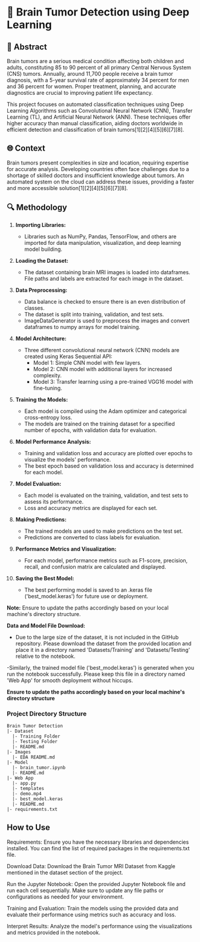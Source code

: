 # 🧠 Brain Tumor Detection using Deep Learning

## 📝 Abstract

Brain tumors are a serious medical condition affecting both children and adults, constituting 85 to 90 percent of all primary Central Nervous System (CNS) tumors. Annually, around 11,700 people receive a brain tumor diagnosis, with a 5-year survival rate of approximately 34 percent for men and 36 percent for women. Proper treatment, planning, and accurate diagnostics are crucial to improving patient life expectancy.

This project focuses on automated classification techniques using Deep Learning Algorithms such as Convolutional Neural Network (CNN), Transfer Learning (TL), and Artificial Neural Network (ANN). These techniques offer higher accuracy than manual classification, aiding doctors worldwide in efficient detection and classification of brain tumors[1][2][4][5][6][7][8].

## 🌐 Context

Brain tumors present complexities in size and location, requiring expertise for accurate analysis. Developing countries often face challenges due to a shortage of skilled doctors and insufficient knowledge about tumors. An automated system on the cloud can address these issues, providing a faster and more accessible solution[1][2][4][5][6][7][8].

## 🔍 Methodology

1. **Importing Libraries:**  
   - Libraries such as NumPy, Pandas, TensorFlow, and others are imported for data manipulation, visualization, and deep learning model building.

2. **Loading the Dataset:**
   - The dataset containing brain MRI images is loaded into dataframes. File paths and labels are extracted for each image in the dataset.

3. **Data Preprocessing:**
   - Data balance is checked to ensure there is an even distribution of classes.
   - The dataset is split into training, validation, and test sets.
   - ImageDataGenerator is used to preprocess the images and convert dataframes to numpy arrays for model training.

4. **Model Architecture:**
   - Three different convolutional neural network (CNN) models are created using Keras Sequential API:
     - Model 1: Simple CNN model with few layers.
     - Model 2: CNN model with additional layers for increased complexity.
     - Model 3: Transfer learning using a pre-trained VGG16 model with fine-tuning.

5. **Training the Models:**
   - Each model is compiled using the Adam optimizer and categorical cross-entropy loss.
   - The models are trained on the training dataset for a specified number of epochs, with validation data for evaluation.

6. **Model Performance Analysis:**
   - Training and validation loss and accuracy are plotted over epochs to visualize the models' performance.
   - The best epoch based on validation loss and accuracy is determined for each model.

7. **Model Evaluation:**
   - Each model is evaluated on the training, validation, and test sets to assess its performance.
   - Loss and accuracy metrics are displayed for each set.

8. **Making Predictions:**
   - The trained models are used to make predictions on the test set.
   - Predictions are converted to class labels for evaluation.

9. **Performance Metrics and Visualization:**
   - For each model, performance metrics such as F1-score, precision, recall, and confusion matrix are calculated and displayed.

10. **Saving the Best Model:**
    - The best performing model is saved to an .keras file ('best_model.keras') for future use or deployment.


**Note:** Ensure to update the paths accordingly based on your local machine's directory structure.

**Data and Model File Download:**
- Due to the large size of the dataset, it is not included in the GitHub repository. Please download the dataset from the provided location and place it in a directory named 'Datasets/Training' and 'Datasets/Testing' relative to the notebook.

-Similarly, the trained model file ('best_model.keras') is generated when you run the notebook successfully. Please keep this file in a directory named 'Web App' for smooth deployment without hiccups.

**Ensure to update the paths accordingly based on your local machine's directory structure**

### Project Directory Structure
```
Brain Tumor Detection
|- Dataset
  |- Training Folder
  |- Testing Folder
  |- README.md
|- Images
  |- EDA README.md
|- Model
  |- brain_tumor.ipynb
  |- README.md
|- Web App
  |- app.py
  |- templates
  |- demo.mp4
  |- best_model.keras
  |- README.md
|- requirements.txt
```


## How to Use
Requirements: Ensure you have the necessary libraries and dependencies installed. You can find the list of required packages in the requirements.txt file.

Download Data: Download the Brain Tumor MRI Dataset from Kaggle mentioned in the dataset section of the project.

Run the Jupyter Notebook: Open the provided Jupyter Notebook file and run each cell sequentially. Make sure to update any file paths or configurations as needed for your environment.

Training and Evaluation: Train the models using the provided data and evaluate their performance using metrics such as accuracy and loss.

Interpret Results: Analyze the model's performance using the visualizations and metrics provided in the notebook.
